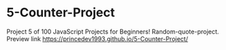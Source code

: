 # 5-Counter-Project

Project 5 of 100 JavaScript Projects for Beginners! Random-quote-project. 
Preview link https://princedev1993.github.io/5-Counter-Project/
